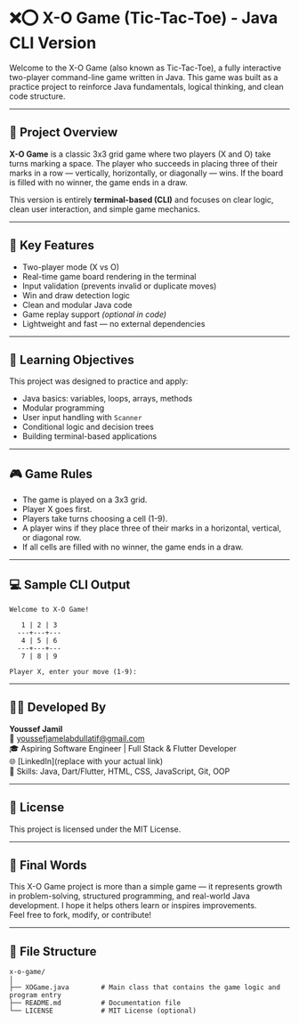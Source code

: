 # ❌⭕ X-O Game (Tic-Tac-Toe) - Java CLI Version

Welcome to the X-O Game (also known as Tic-Tac-Toe), a fully interactive two-player command-line game written in Java. This game was built as a practice project to reinforce Java fundamentals, logical thinking, and clean code structure.

---

## 📌 Project Overview

**X-O Game** is a classic 3x3 grid game where two players (X and O) take turns marking a space. The player who succeeds in placing three of their marks in a row — vertically, horizontally, or diagonally — wins. If the board is filled with no winner, the game ends in a draw.

This version is entirely **terminal-based (CLI)** and focuses on clear logic, clean user interaction, and simple game mechanics.

---

## 🎯 Key Features

- Two-player mode (X vs O)
- Real-time game board rendering in the terminal
- Input validation (prevents invalid or duplicate moves)
- Win and draw detection logic
- Clean and modular Java code
- Game replay support *(optional in code)*
- Lightweight and fast — no external dependencies

---

## 🧠 Learning Objectives

This project was designed to practice and apply:
- Java basics: variables, loops, arrays, methods
- Modular programming
- User input handling with `Scanner`
- Conditional logic and decision trees
- Building terminal-based applications

---

## 🎮 Game Rules

- The game is played on a 3x3 grid.
- Player X goes first.
- Players take turns choosing a cell (1-9).
- A player wins if they place three of their marks in a horizontal, vertical, or diagonal row.
- If all cells are filled with no winner, the game ends in a draw.

---

## 💻 Sample CLI Output

```
Welcome to X-O Game!

   1 | 2 | 3
  ---+---+---
   4 | 5 | 6
  ---+---+---
   7 | 8 | 9

Player X, enter your move (1-9):
```

---

## 🧑‍💻 Developed By

**Youssef Jamil**  
📧 youssefjamelabdullatif@gmail.com  
🎓 Aspiring Software Engineer | Full Stack & Flutter Developer  
🌐 [LinkedIn](replace with your actual link)  
🧰 Skills: Java, Dart/Flutter, HTML, CSS, JavaScript, Git, OOP

---

## 📄 License

This project is licensed under the MIT License.

---

## 🚀 Final Words

This X-O Game project is more than a simple game — it represents growth in problem-solving, structured programming, and real-world Java development. I hope it helps others learn or inspires improvements.  
Feel free to fork, modify, or contribute!

---

## 🧱 File Structure

```
x-o-game/
│
├── XOGame.java        # Main class that contains the game logic and program entry
├── README.md          # Documentation file
└── LICENSE            # MIT License (optional)
```
